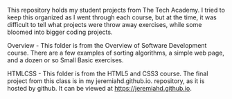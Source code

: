 This repository holds my student projects from The Tech Academy.  I tried to keep this organized as I went through each course, but at the time, it was difficult to tell what projects were throw away exercises, while some bloomed into bigger coding projects.

Overview - This folder is from the Overview of Software Development course.  There are a few examples of sorting algorithms, a simple web page, and a dozen or so Small Basic exercises.

HTMLCSS - This folder is from the HTML5 and CSS3 course.  The final project from this class is in my jeremiahd.github.io. repository, as it is hosted by github.  It can be viewed at https://jeremiahd.github.io.
